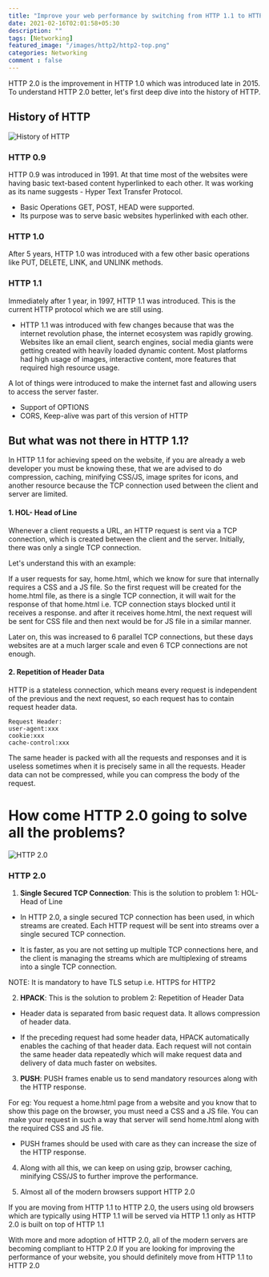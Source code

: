 ```yaml
---
title: "Improve your web performance by switching from HTTP 1.1 to HTTP 2.0"
date: 2021-02-16T02:01:58+05:30
description: ""
tags: [Networking]
featured_image: "/images/http2/http2-top.png"
categories: Networking
comment : false
---
```

HTTP 2.0 is the improvement in HTTP 1.0 which was introduced late in 2015. To understand HTTP 2.0 better, let's first deep dive into the history of HTTP.

## History of HTTP

![History of HTTP](/images/http2/HTTP2.png)

### HTTP 0.9 
HTTP 0.9 was introduced in 1991. At that time most of the websites were having basic text-based content hyperlinked to each other. It was working as its name suggests - Hyper Text Transfer Protocol.

- Basic Operations GET, POST, HEAD were supported. 
- Its purpose was to serve basic websites hyperlinked with each other.

### HTTP 1.0
After 5 years, HTTP 1.0 was introduced with a few other basic operations like PUT, DELETE, LINK, and UNLINK methods.

### HTTP 1.1
Immediately after 1 year, in 1997, HTTP 1.1 was introduced. This is the current HTTP protocol which we are still using.

- HTTP 1.1 was introduced with few changes because that was the internet revolution phase, the internet ecosystem was rapidly growing. Websites like an email client, search engines, social media giants were getting created with heavily loaded dynamic content. Most platforms had high usage of images, interactive content, more features that required high resource usage.

A lot of things were introduced to make the internet fast and allowing users to access the server faster.
 
- Support of OPTIONS
- CORS, Keep-alive was part of this version of HTTP

## But what was not there in HTTP 1.1?

In HTTP 1.1 for achieving speed on the website, if you are already a web developer you must be knowing these, that we are advised to do compression, caching, minifying CSS/JS, image sprites for icons, and another resource because the TCP connection used between the client and server are limited.

#### 1. HOL- Head of Line
Whenever a client requests a URL, an HTTP request is sent via a TCP connection, which is created between the client and the server. Initially, there was only a single TCP connection.

Let's understand this with an example:

If a user requests for say, home.html, which we know for sure that internally requires a CSS and a JS file. So the first request will be created for the home.html file, as there is a single TCP connection, it will wait for the response of that home.html i.e. TCP connection stays blocked until it receives a response. and after it receives home.html, the next request will be sent for CSS file and then next would be for JS file in a similar manner.

Later on, this was increased to 6 parallel TCP connections, but these days websites are at a much larger scale and even 6 TCP connections are not enough.

#### 2. Repetition of Header Data
HTTP is a stateless connection, which means every request is independent of the previous and the next request, so each request has to contain request header data.

```
Request Header:
user-agent:xxx
cookie:xxx
cache-control:xxx
```

The same header is packed with all the requests and responses and it is useless sometimes when it is precisely same in all the requests. Header data can not be compressed, while you can compress the body of the request.

# How come HTTP 2.0 going to solve all the problems?

![HTTP 2.0](/images/http2/http-2-file.png)

### HTTP 2.0

1. __Single Secured TCP Connection__: This is the solution to problem 1: HOL- Head of Line

- In HTTP 2.0, a single secured TCP connection has been used, in which streams are created.
Each HTTP request will be sent into streams over a single secured TCP connection.

- It is faster, as you are not setting up multiple TCP connections here, and the client is managing the streams which are multiplexing of streams into a single TCP connection.

NOTE: It is mandatory to have TLS setup i.e. HTTPS for HTTP2

2. __HPACK__: This is the solution to problem 2: Repetition of Header Data

- Header data is separated from basic request data. It allows compression of header data.

- If the preceding request had some header data, HPACK automatically enables the caching of that header data. Each request will not contain the same header data repeatedly which will make request data and delivery of data much faster on websites.

3. __PUSH__: PUSH frames enable us to send mandatory resources along with the HTTP response. 

For eg: You request a home.html page from a website and you know that to show this page on the browser, you must need a CSS and a JS file.
You can make your request in such a way that server will send home.html along with the required CSS and JS file.

- PUSH frames should be used with care as they can increase the size of the HTTP response.

4. Along with all this, we can keep on using gzip, browser caching, minifying CSS/JS to further improve the performance.

5. Almost all of the modern browsers support HTTP 2.0

If you are moving from HTTP 1.1 to HTTP 2.0, the users using old browsers which are typically using HTTP 1.1 will be served via HTTP 1.1 only as HTTP 2.0 is built on top of HTTP 1.1

With more and more adoption of HTTP 2.0, all of the modern servers are becoming compliant to HTTP 2.0 If you are looking for improving the performance of your website, you should definitely move from HTTP 1.1 to HTTP 2.0